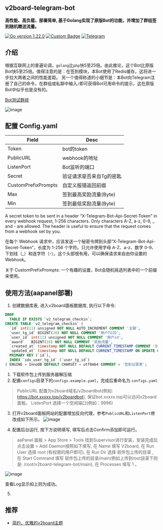 ## v2board-telegram-bot

**高性能、高负载、部署简单, 基于Golang实现了原版Bot的功能，并增加了群组签到随机赠送流量。**

<p>
  <a href="https://golang.org/doc/devel/release.html#go1.22"><img src="https://img.shields.io/badge/Go-1.22.0-blue.svg" alt="Go version 1.22.0"></a>
  <a href="https://github.com/v2board/v2board/tree/1.7.4"><img alt="Custom Badge" src="https://img.shields.io/badge/v2board-1.7.4-purple?style=flat-square""></a>
  <a href="https://t.me/zeroThemeGroup"><img alt="Telegram" src="https://img.shields.io/badge/交流群组-Telegram-blue?style=flat-square"></a>
</p>

## 介绍
根据互联网上的普遍论调，`golang`比`php`快5至25倍。由此推论，这个Bot比原版Bot快5至25倍。值得注意的是：在签到模块，本Bot使用了Redis缓存，这将进一步拉大两者之间的性能差距。
另一个值得称道的小细节是：本Bot向Telegram注册了自己的命令，在群组或私聊中输入`/`即可获得Bot可用命令的提示，这在原版Bot中似乎也是没有的。

[Bot测试群组](https://t.me/zeroThemeGroup)

![image](https://github.com/amyouran/v2board-telegram-bot/assets/150254537/5985726c-7ba8-4d61-9617-9ae22991c5db)

## 配置 Config.yaml
| Field                 | Desc                                                       | 
| --------------------- | ------------------------------------------------------------ | 
| Token          | bot的token                   |    
| PublicURL                | webhook的地址                               |      
| ListenPort             | Bot监听的端口                         |  
| Secret          | 验证请求是否来自Tg的密匙                   |
| CustomPrefixPrompts          | 自定义报错返回前缀                   |
| Max | 签到最高奖励流量(Byte) | 
| Min | 签到最低奖励流量(Byte) | 

A secret token to be sent in a header “X-Telegram-Bot-Api-Secret-Token” in every webhook request, 1-256 characters. Only characters A-Z, a-z, 0-9, _ and - are allowed. The header is useful to ensure that the request comes from a webhook set by you.

在每个 Webhook 请求中，应该发送一个秘密令牌到头部“X-Telegram-Bot-Api-Secret-Token”，长度为 1-256 个字符。只允许使用字母 A-Z、a-z、数字 0-9、下划线（_）和连字符（-）。这个头部很有用，可以确保请求来自由你设置的 Webhook。

关于 CustomPrefixPrompts: 一个有趣的设置，Bot会随机挑选列表中的一个前缀来使用。

## 使用方法(aapanel部署)
1. 创建数据库表, 进入v2board面板数据库, 执行以下命令:
````sql
DROP 
  TABLE IF EXISTS `v2_telegram_checkin`;
CREATE TABLE `v2_telegram_checkin` (
  `id` int(11) unsigned NOT NULL AUTO_INCREMENT COMMENT '主键', 
  `user_tg_id` BIGINT(20) NOT NULL COMMENT '用户TGID',
  `user_id` int(11) unsigned NOT NULL COMMENT '用户id',  
  `award` 	BIGINT(20) NOT NULL COMMENT '奖励流量', 
  `created_at` timestamp NOT NULL DEFAULT CURRENT_TIMESTAMP COMMENT '创建时间', 
  `updated_at` timestamp NOT NULL DEFAULT CURRENT_TIMESTAMP ON UPDATE CURRENT_TIMESTAMP COMMENT '更新时间', 
  PRIMARY KEY (`id`), 
  INDEX `idx_user_tg_id` (`user_tg_id`)
) ENGINE = InnoDB DEFAULT CHARSET = utf8mb4 COMMENT = '签到记录表';
````
1. 下载软件包上传到服务器解压缩
2. 配置`configs`目录下的`configs.example.yaml`，完成后重命名为 `configs.yaml`
   
> PublicURL 配置为v2board域名/v2boardbot(例如: https://bot.xxxxx.top/v2boardbot), 保证bot.xxxxx.top可以访问v2board面板。
> ListenPort 选择一个空闲端口(例如：9996)

3. 打开v2board面板网站的配置增加反向代理，参考`PublicURL`和`ListenPort`修改成如下所示。
![image](https://github.com/amyouran/v2board-telegram-bot/assets/150254537/3551d8f9-2ff8-424f-8d0b-cac69a2619dc)

4. 配置后台运行, 按下方说明填写, 填写后点击Confirm添加即可运行。

> aaPanel 面板 > App Store > Tools
> 找到Supervisor进行安装，安装完成后点击设置 > Add Daemon按照如下填写, 
> 在 Name 填写 V2board, 
> 在 Run User 选择 root (有权限的用户即可), 
> 在 Run Dir 选择 软件包上传的目录 , 
> 在 Start Command 填写 软件包上传的目录/main(例如上传到root目录下则是: /root/v2board-telegram-bot/main), 
> 在 Processes 填写 1 。

![image](https://github.com/amyouran/v2board-telegram-bot/assets/150254537/c8096b97-32c1-43a9-a7a3-daefc5a64dea)

查看Log显示如上则为成功。

5.


## 推荐

- [简约、优雅的v2board主题](https://github.com/amyouran/V2b-Zero-Theme)
